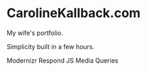 CarolineKallback.com
====================

My wife's portfolio.

Simplicity built in a few hours.

Modernizr
Respond JS
Media Queries
